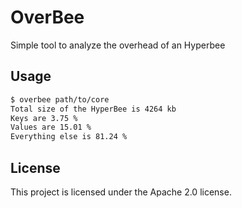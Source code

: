 # OverBee

Simple tool to analyze the overhead of an Hyperbee

## Usage

```bash
$ overbee path/to/core
Total size of the HyperBee is 4264 kb
Keys are 3.75 %
Values are 15.01 %
Everything else is 81.24 %
```

## License

This project is licensed under the Apache 2.0 license.
